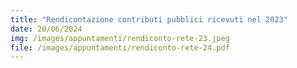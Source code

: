 ```yaml
---
title: "Rendicontazione contributi pubblici ricevuti nel 2023"
date: 20/06/2024
img: /images/appuntamenti/rendiconto-rete-23.jpeg
file: /images/appuntamenti/rendiconto-rete-24.pdf
---
```

